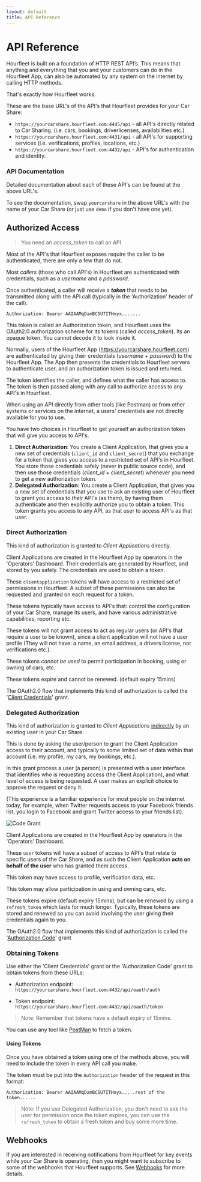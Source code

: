 ```yaml
---
layout: default
title: API Reference
---
```


# API Reference

Hourfleet is built on a foundation of HTTP REST API’s. This means that anything and everything that you and your customers can do in the Hourfleet App, can also be automated by any system on the internet by calling HTTP methods. 

That's exactly how Hourfleet works.

These are the base URL's of the API's that Hourfleet provides for your Car Share:

- `https://yourcarshare.hourfleet.com:4445/api` - all API's directly related to Car Sharing. (i.e. cars, bookings, driverlicenses, availabilities etc.)
- `https://yourcarshare.hourfleet.com:4431/api` - all API's for supporting services (i.e. verifications, profiles, locations, etc.)
- `https://yourcarshare.hourfleet.com:4432/api` - API's for authentication and identity.

### API Documentation

Detailed documentation about each of these API's can be found at the above URL's.

To see the documentation, swap `yourcarshare` in the above URL's with the name of your Car Share (or just use `demo` if you don't have one yet).

## Authorized Access

> You need an *access_token* to call an API

Most of the API's that Hourfleet exposes require the caller to be authenticated, there are only a few that do not.

Most *callers* (those who call API's) in Hourfleet are authenticated with credentials, such as a *username* and a *password*.

Once authenticated, a caller will receive a ***token*** that needs to be transmitted along with the API call (typically in the 'Authorization' header of the call). 

`Authorization: Bearer AAIAAMqDamBCSU7ITHnyx.......`

This token is called an Authorization token, and Hourfleet uses the OAuth2.0 authorization scheme for its tokens (called *access_token*). Its an opaque token. You cannot decode it to look inside it.

Normally, users of the Hourfleet App (https://yourcarshare.hourfleet.com) are authenticated by giving their credentials (*username* + *password*) to the Hourfleet App. The App then presents the credentials to Hourfleet servers to authenticate user, and an authorization token is issued and returned. 

The token identifies the caller, and defines what the caller has access to. The token is then passed along with any call to authorize access to any API's in Hourfleet.

When using an API directly from other tools (like Postman) or from other systems or services on the internet, a users' credentials are not directly available for you to use. 

You have two choices in Hourfleet to get yourself an authorization token that will give you access to API's.

1. **Direct Authorization**:  You create a Client Application, that gives you a new set of credentials (`client_id` and `client_secret`) that you exchange for a token that gives you access to a restricted set of API's in Hourfleet. You store those credentials safely (never in public source code), and then use those credentials (*client_id* + *client_secret*) whenever you need to get a new authorization token.
2. **Delegated Authorization**: You create a Client Application, that gives you a new set of credentials that you use to ask an existing user of Hourfleet to grant you access to *their* API's (as them), by having them authenticate and then explicitly authorize you to obtain a token. This token grants you access to any API, as that user to access API's as that user.

### Direct Authorization

This kind of authorization is granted to *Client Applications* directly.

Client Applications are created in the Hourfleet App by operators in the 'Operators' Dashboard. Their credentials are generated by Hourfleet, and stored by you safely. The credentials are used to obtain a token.

These `clientapplication` tokens will have access to a restricted set of permissions in Hourfleet. A subset of these permissions can also be requested and granted on each request for a token.

These tokens typically have access to API's that: control the configuration of your Car Share, manage its users, and have various administrative capabilities, reporting etc.

These tokens will not grant access to act as regular users (or API's that require a user to be known), since a client application will not have a user profile (They will not have: a name, an email address, a drivers license, nor verifications etc.). 

These tokens *cannot be used* to permit participation in booking, using or owning of cars, etc.

These tokens expire and cannot be renewed. (default expiry 15mins)

The OAuth2.0 flow that implements this kind of authorization is called the '[Client Credentials](https://medium.com/@darutk/diagrams-and-movies-of-all-the-oauth-2-0-flows-194f3c3ade85)' grant.

### Delegated Authorization

This kind of authorization is granted to *Client Applications* <u>indirectly</u> by an existing user in your Car Share. 

This is done by asking the user/person to grant the Client Application access to their account, and typically to some limited set of data within that account (i.e. my profile, my cars, my bookings, etc.). 

In this grant process a user (a person) is presented with a user interface that identifies who is requesting access (the Client Application), and what level of access is being requested. A user makes an explicit choice to approve the request or deny it. 

(This experience is a familiar experience for most people on the internet today, for example, when Twitter requests access to your Facebook friends list, you login to Facebook and grant Twitter access to your friends list).

![Code Grant](https://encrypted-tbn0.gstatic.com/images?q=tbn%3AANd9GcQJNt7bWxtHA8FwyGFFIgThj6JxkbyBR1geC8SO8QV0MgnQhGdK)

Client Applications are created in the Hourfleet App by operators in the 'Operators' Dashboard.

These `user` tokens will have a subset of access to API's that relate to specific users of the Car Share, and as such the Client Application **acts on behalf of the user** who has granted them access. 

This token may have access to profile, verification data, etc. 

This token may allow participation in using and owning cars, etc.

These tokens expire (default expiry 15mins), but can be renewed by using a `refresh_token` which lasts for much longer. Typically, these tokens are stored and renewed so you can avoid involving the user giving their credentials again to you.

The OAuth2.0 flow that implements this kind of authorization is called the '[Authorization Code](https://medium.com/@darutk/diagrams-and-movies-of-all-the-oauth-2-0-flows-194f3c3ade85)' grant

### Obtaining Tokens

Use either the 'Client Credentials' grant or the 'Authorization Code' grant to obtain tokens from these URLs:

*	Authorization endpoint: `https://yourcarshare.hourfleet.com:4432/api/oauth/auth`

*	Token endpoint: `https://yourcarshare.hourfleet.com:4432/api/oauth/token`

> Note: Remember that tokens have a default expiry of 15mins.

You can use any tool like [PostMan](www.getpostman.com) to fetch a token.

#### Using Tokens

Once you have obtained a token using one of the methods above, you will need to include the token in every API call you make.

The token must be put into the `Authorization` header of the request in this format:

`Authorization: Bearer AAIAAMqDamBCSU7ITHnyx.....rest of the token......`

>  Note: If you use Delegated Authorization, you don't need to ask the user for permission once the token expires, you can use the `refresh_token` to obtain a fresh token and buy some more time.

## Webhooks

If you are interested in receiving notifications from Hourfleet for key events while your Car Share is operating, then you might want to subscribe to some of the webhooks that Hourfleet supports. See [Webhooks](webhooks.html) for more details.
